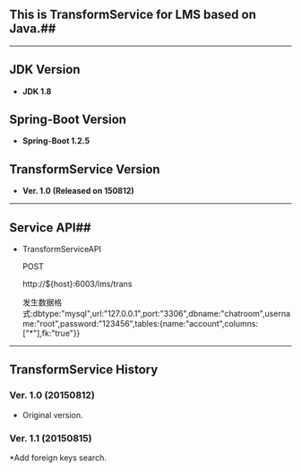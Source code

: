 ## This is TransformService for LMS based on Java.##
---

## JDK Version ##
* <strong>JDK 1.8</Strong>

## Spring-Boot Version ##
* <strong>Spring-Boot 1.2.5</Strong>

## TransformService Version ##
* <strong>Ver. 1.0 (Released on 150812)</strong>

---

## Service API##

*   TransformServiceAPI
    
   	POST

	http://${host}:6003/lms/trans 

	发生数据格式:dbtype:"mysql",url:"127.0.0.1",port:"3306",dbname:"chatroom",username:"root",password:"123456",tables:{name:"account",columns:["*"],fk:"true"}}
	

---

## TransformService History ##
### Ver. 1.0 (20150812) ###
* Original version.

### Ver. 1.1 (20150815) ###
*Add foreign keys search.
